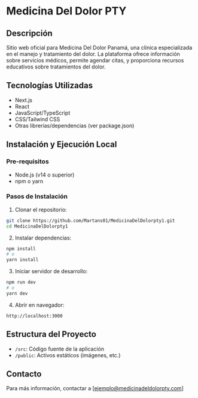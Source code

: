 # Medicina Del Dolor PTY

## Descripción
Sitio web oficial para Medicina Del Dolor Panamá, una clínica especializada en el manejo y tratamiento del dolor. La plataforma ofrece información sobre servicios médicos, permite agendar citas, y proporciona recursos educativos sobre tratamientos del dolor.

## Tecnologías Utilizadas
- Next.js
- React
- JavaScript/TypeScript
- CSS/Tailwind CSS
- Otras librerías/dependencias (ver package.json)

## Instalación y Ejecución Local

### Pre-requisitos
- Node.js (v14 o superior)
- npm o yarn

### Pasos de Instalación
1. Clonar el repositorio:
```bash
git clone https://github.com/Martans01/MedicinaDelDolorpty1.git
cd MedicinaDelDolorpty1
```

2. Instalar dependencias:
```bash
npm install
# o
yarn install
```

3. Iniciar servidor de desarrollo:
```bash
npm run dev
# o
yarn dev
```

4. Abrir en navegador:
```
http://localhost:3000
```

## Estructura del Proyecto
- `/src`: Código fuente de la aplicación
- `/public`: Activos estáticos (imágenes, etc.)

## Contacto
Para más información, contactar a [ejemplo@medicinadeldolorpty.com]
